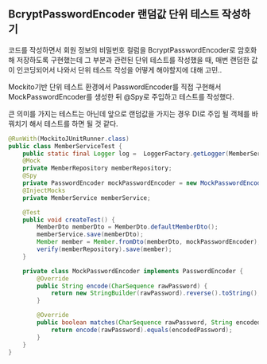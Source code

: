 ## BcryptPasswordEncoder 랜덤값 단위 테스트 작성하기

코드를 작성하면서 회원 정보의 비밀번호 컬럼을 BcryptPasswordEncoder로 암호화해 저장하도록 구현했는데 그 부분과 관련된 단위 테스트를 작성했을 때, 매번 랜덤한 값이 인코딩되어서 나와서 단위 테스트 작성을 어떻게 해야할지에 대해 고민..

Mockito기반 단위 테스트 환경에서 PasswordEncoder를 직접 구현해서 MockPasswordEncoder를 생성한 뒤 @Spy로 주입하고 테스트를 작성했다.

큰 의미를 가지는 테스트는 아닌데 앞으로 랜덤값을 가지는 경우 DI로 주입 될 객체를 바꿔치기 해서 테스트를 하면 될 것 같다.

```java
@RunWith(MockitoJUnitRunner.class)
public class MemberServiceTest {
    public static final Logger log =  LoggerFactory.getLogger(MemberServiceTest.class);
    @Mock
    private MemberRepository memberRepository;
    @Spy
    private PasswordEncoder mockPasswordEncoder = new MockPasswordEncoder();
    @InjectMocks
    private MemberService memberService;

    @Test
    public void createTest() {
        MemberDto memberDto = MemberDto.defaultMemberDto();
        memberService.save(memberDto);
        Member member = Member.fromDto(memberDto, mockPasswordEncoder);
        verify(memberRepository).save(member);
    }

    private class MockPasswordEncoder implements PasswordEncoder {
        @Override
        public String encode(CharSequence rawPassword) {
            return new StringBuilder(rawPassword).reverse().toString();
        }

        @Override
        public boolean matches(CharSequence rawPassword, String encodedPassword) {
            return encode(rawPassword).equals(encodedPassword);
        }
    }
}
```